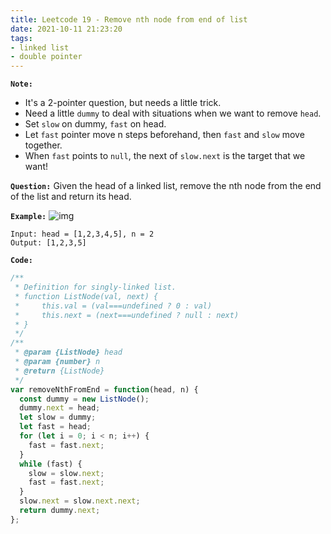 ```yaml
---
title: Leetcode 19 - Remove nth node from end of list
date: 2021-10-11 21:23:20
tags:
- linked list
- double pointer
---
```

**`Note:`**
- It's a 2-pointer question, but needs a little trick.
- Need a little `dummy` to deal with situations when we want to remove `head`.
- Set `slow` on dummy, `fast` on head.
- Let `fast` pointer move n steps beforehand, then `fast` and `slow` move together.
- When `fast` points to `null`, the next of `slow.next` is the target that we want!

**`Question:`**
Given the head of a linked list, remove the nth node from the end of the list and return its head.

**`Example:`**
![img](https://assets.leetcode.com/uploads/2020/10/03/remove_ex1.jpg)
```
Input: head = [1,2,3,4,5], n = 2
Output: [1,2,3,5]
```

**`Code:`**
```javascript
/**
 * Definition for singly-linked list.
 * function ListNode(val, next) {
 *     this.val = (val===undefined ? 0 : val)
 *     this.next = (next===undefined ? null : next)
 * }
 */
/**
 * @param {ListNode} head
 * @param {number} n
 * @return {ListNode}
 */
var removeNthFromEnd = function(head, n) {
  const dummy = new ListNode();
  dummy.next = head;
  let slow = dummy;
  let fast = head;
  for (let i = 0; i < n; i++) {
    fast = fast.next;
  }
  while (fast) {
    slow = slow.next;
    fast = fast.next;
  }
  slow.next = slow.next.next;
  return dummy.next;
};
```